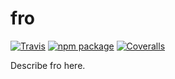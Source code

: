 # fro

[![Travis][build-badge]][build]
[![npm package][npm-badge]][npm]
[![Coveralls][coveralls-badge]][coveralls]

Describe fro here.

[build-badge]: https://img.shields.io/travis/user/repo/master.svg?style=flat-square
[build]: https://travis-ci.org/user/repo

[npm-badge]: https://img.shields.io/npm/v/npm-package.svg?style=flat-square
[npm]: https://www.npmjs.org/package/npm-package

[coveralls-badge]: https://img.shields.io/coveralls/user/repo/master.svg?style=flat-square
[coveralls]: https://coveralls.io/github/user/repo
